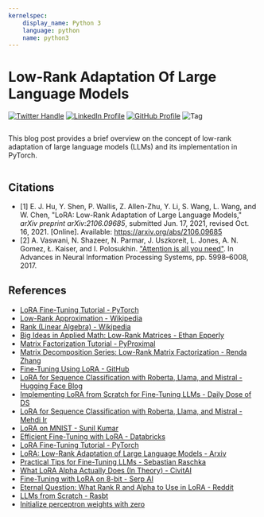 ```yaml
---
kernelspec:
    display_name: Python 3
    language: python
    name: python3
---
```


# Low-Rank Adaptation Of Large Language Models

[![Twitter Handle](https://img.shields.io/badge/Twitter-@gaohongnan-blue?style=social&logo=twitter)](https://twitter.com/gaohongnan)
[![LinkedIn Profile](https://img.shields.io/badge/@gaohongnan-blue?style=social&logo=linkedin)](https://linkedin.com/in/gao-hongnan)
[![GitHub Profile](https://img.shields.io/badge/GitHub-gao--hongnan-lightgrey?style=social&logo=github)](https://github.com/gao-hongnan)
![Tag](https://img.shields.io/badge/Tag-Organized_Chaos-orange)

```{contents}
```

This blog post provides a brief overview on the concept of low-rank adaptation
of large language models (LLMs) and its implementation in PyTorch.

```{tableofcontents}

```

## Citations

-   [1] E. J. Hu, Y. Shen, P. Wallis, Z. Allen-Zhu, Y. Li, S. Wang, L. Wang, and
    W. Chen, "LoRA: Low-Rank Adaptation of Large Language Models," _arXiv
    preprint arXiv:2106.09685_, submitted Jun. 17, 2021, revised Oct. 16, 2021.
    [Online]. Available: https://arxiv.org/abs/2106.09685
-   [2] A. Vaswani, N. Shazeer, N. Parmar, J. Uszkoreit, L. Jones, A. N. Gomez,
    Ł. Kaiser, and I. Polosukhin.
    ["Attention is all you need"](https://arxiv.org/abs/1706.03762). In Advances
    in Neural Information Processing Systems, pp. 5998–6008, 2017.

## References

-   [LoRA Fine-Tuning Tutorial - PyTorch](https://pytorch.org/torchtune/stable/tutorials/lora_finetune.html)
-   [Low-Rank Approximation - Wikipedia](https://en.wikipedia.org/wiki/Low-rank_approximation)
-   [Rank (Linear Algebra) - Wikipedia](<https://en.wikipedia.org/wiki/Rank_(linear_algebra)>)
-   [Big Ideas in Applied Math: Low-Rank Matrices - Ethan Epperly](https://www.ethanepperly.com/index.php/2021/10/26/big-ideas-in-applied-math-low-rank-matrices/)
-   [Matrix Factorization Tutorial - PyProximal](https://pyproximal.readthedocs.io/en/stable/tutorials/matrixfactorization.html)
-   [Matrix Decomposition Series: Low-Rank Matrix Factorization - Renda Zhang](https://rendazhang.medium.com/matrix-decomposition-series-6-low-rank-matrix-factorization-5a3b96832bad)
-   [Fine-Tuning Using LoRA - GitHub](https://github.com/AviSoori1x/Tuning-the-Finetuning/blob/main/Step%202%20Fine%20tuning%20using%20%20LoRA.py)
-   [LoRA for Sequence Classification with Roberta, Llama, and Mistral - Hugging Face Blog](https://github.com/huggingface/blog/blob/main/Lora-for-sequence-classification-with-Roberta-Llama-Mistral.md)
-   [Implementing LoRA from Scratch for Fine-Tuning LLMs - Daily Dose of DS](https://www.dailydoseofds.com/implementing-lora-from-scratch-for-fine-tuning-llms/)
-   [LoRA for Sequence Classification with Roberta, Llama, and Mistral - Mehdi Ir](https://github.com/mehdiir/Roberta-Llama-Mistral/blob/main/Lora-for-sequence-classification-with-Roberta-Llama-Mistral.md)
-   [LoRA on MNIST - Sunil Kumar](https://github.com/sunildkumar/lora_from_scratch/blob/main/lora_on_mnist.ipynb)
-   [Efficient Fine-Tuning with LoRA - Databricks](https://www.databricks.com/blog/efficient-fine-tuning-lora-guide-llms)
-   [LoRA Fine-Tuning Tutorial - PyTorch](https://pytorch.org/torchtune/stable/tutorials/lora_finetune.html)
-   [LoRA: Low-Rank Adaptation of Large Language Models - Arxiv](https://arxiv.org/pdf/2106.09685)
-   [Practical Tips for Fine-Tuning LLMs - Sebastian Raschka](https://magazine.sebastianraschka.com/p/practical-tips-for-finetuning-llms)
-   [What LoRA Alpha Actually Does (In Theory) - CivitAI](https://civitai.com/articles/2125/what-lora-alpha-actually-does-in-theory)
-   [Fine-Tuning with LoRA on 8-bit - Serp AI](https://github.com/serp-ai/LLaMA-8bit-LoRA/blob/main/finetune_peft_8bit.py)
-   [Eternal Question: What Rank R and Alpha to Use in LoRA - Reddit](https://www.reddit.com/r/LocalLLaMA/comments/17pw7bv/eternal_question_what_rank_r_and_alpha_to_use_in/)
-   [LLMs from Scratch - Rasbt](https://github.com/rasbt/LLMs-from-scratch/blob/main/appendix-E/01_main-chapter-code/appendix-E.ipynb)
-   [Initialize perceptron weights with zero](https://datascience.stackexchange.com/questions/26134/initialize-perceptron-weights-with-zero)
